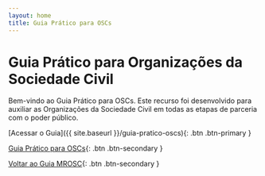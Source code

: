 ```yaml
---
layout: home
title: Guia Prático para OSCs
---
```


# Guia Prático para Organizações da Sociedade Civil

Bem-vindo ao Guia Prático para OSCs. Este recurso foi desenvolvido para auxiliar as Organizações da Sociedade Civil em todas as etapas de parceria com o poder público.

[Acessar o Guia]({{ site.baseurl }}/guia-pratico-oscs){: .btn .btn-primary }

[Guia Prático para OSCs](https://[seuusername.github.io/guia-pratico-oscs](https://phkawka.github.io/guia-pratico-oscs/)){: .btn .btn-secondary }

[Voltar ao Guia MROSC]([https://phkawka.github.io/MROSC/){: .btn .btn-secondary }

